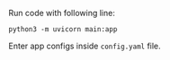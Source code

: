 Run code with following line: 

```
python3 -m uvicorn main:app
```

Enter app configs inside `config.yaml` file.

